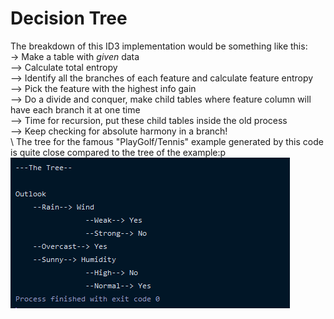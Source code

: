 # Decision Tree
The breakdown of this ID3 implementation would be something like this:\
-> Make a table with _given_ data\
--> Calculate total entropy\
--> Identify all the branches of each feature and calculate feature entropy\
--> Pick the feature with the highest info gain\
--> Do a divide and conquer, make child tables where feature column will have each branch it at one time\
--> Time for recursion, put these child tables inside the old process\
--> Keep checking for absolute harmony in a branch!\
\\
The tree for the famous "PlayGolf/Tennis" example generated by this code is quite close compared to the tree of the example:p\
![...](https://github.com/HasnatPranto/Decision-Tree_ML4/blob/master/.idea/decTree.PNG)

